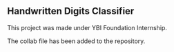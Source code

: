 ## Handwritten Digits Classifier 

This project was made under YBI Foundation Internship.
<br>

The collab file has been added to the repository.